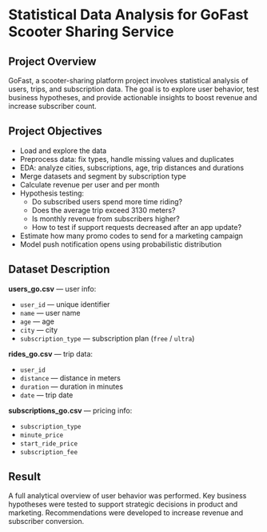 # Statistical Data Analysis for GoFast Scooter Sharing Service

## Project Overview

GoFast, a scooter-sharing platform project involves statistical analysis of users, trips, and subscription data. The goal is to explore user behavior, test business hypotheses, and provide actionable insights to boost revenue and increase subscriber count.

## Project Objectives

- Load and explore the data
- Preprocess data: fix types, handle missing values and duplicates
- EDA: analyze cities, subscriptions, age, trip distances and durations
- Merge datasets and segment by subscription type
- Calculate revenue per user and per month
- Hypothesis testing:
  - Do subscribed users spend more time riding?
  - Does the average trip exceed 3130 meters?
  - Is monthly revenue from subscribers higher?
  - How to test if support requests decreased after an app update?
- Estimate how many promo codes to send for a marketing campaign
- Model push notification opens using probabilistic distribution

## Dataset Description

**users_go.csv** — user info:
- `user_id` — unique identifier
- `name` — user name
- `age` — age
- `city` — city
- `subscription_type` — subscription plan (`free` / `ultra`)

**rides_go.csv** — trip data:
- `user_id`
- `distance` — distance in meters
- `duration` — duration in minutes
- `date` — trip date

**subscriptions_go.csv** — pricing info:
- `subscription_type`
- `minute_price`
- `start_ride_price`
- `subscription_fee`

## Result

A full analytical overview of user behavior was performed. Key business hypotheses were tested to support strategic decisions in product and marketing. Recommendations were developed to increase revenue and subscriber conversion.
